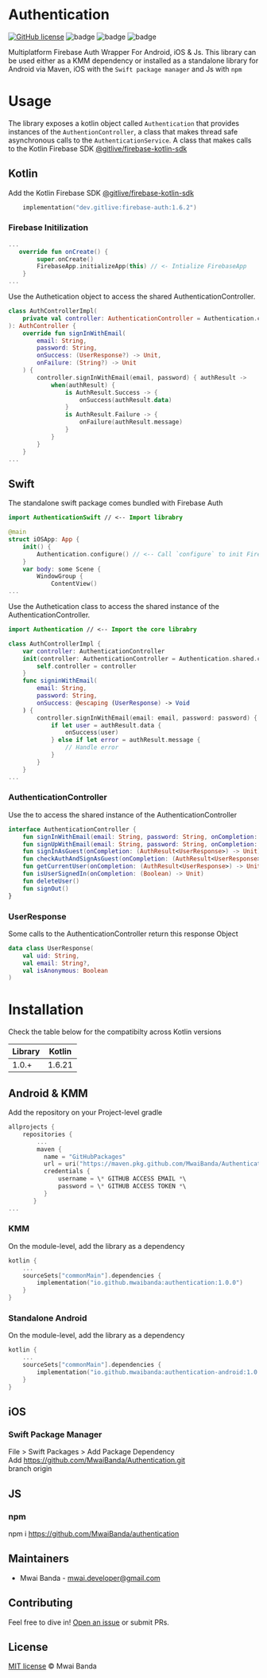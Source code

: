 # Authentication

[![GitHub license](https://img.shields.io/badge/license-MIT-blue.svg)](https://github.com/joffrey-bion/krossbow/blob/main/LICENSE)
![badge][badge-android]
![badge][badge-ios]
![badge][badge-js]


Multiplatform Firebase Auth Wrapper For Android, iOS & Js. This library can be used either as a KMM dependency or installed as a standalone library for Android via Maven, iOS with the `Swift package manager` and Js with `npm`

# Usage
The library exposes a kotlin object called `Authentication` that provides instances of the `AuthentionController`, a class that makes thread safe asynchronous calls to the `AuthenticationService`. A class that makes calls to the Kotlin Firebase SDK [@gitlive/firebase-kotlin-sdk](https://github.com/GitLiveApp/firebase-kotlin-sdk)
## Kotlin
Add the Kotlin Firebase SDK [@gitlive/firebase-kotlin-sdk](https://github.com/GitLiveApp/firebase-kotlin-sdk)
```kotlin
    implementation("dev.gitlive:firebase-auth:1.6.2")
```
### Firebase Initilization
```kotlin
...
   override fun onCreate() {
        super.onCreate()
        FirebaseApp.initializeApp(this) // <- Intialize FirebaseApp
    }
...
```

Use the Authetication object to access the shared AuthenticationController.
```kotlin
class AuthControllerImpl(
    private val controller: AuthenticationController = Authentication.controller
): AuthController {
    override fun signInWithEmail(
        email: String,
        password: String,
        onSuccess: (UserResponse?) -> Unit,
        onFailure: (String?) -> Unit
    ) {
        controller.signInWithEmail(email, password) { authResult ->
            when(authResult) {
                is AuthResult.Success -> {
                    onSuccess(authResult.data)
                }
                is AuthResult.Failure -> {
                    onFailure(authResult.message)
                }
            }
        }
    }
...
```

## Swift
The standalone swift package comes bundled with Firebase Auth 
```swift
import AuthenticationSwift // <-- Import librabry

@main
struct iOSApp: App {
    init() {
        Authentication.configure() // <-- Call `configure` to init FirebaseApp
    }
    var body: some Scene {
        WindowGroup {
            ContentView()
...
```
Use the Authetication class to access the shared instance of the AuthenticationController.
```swift
import Authentication // <-- Import the core librabry

class AuthControllerImpl {
    var controller: AuthenticationController
    init(controller: AuthenticationController = Authentication.shared.controller) {
        self.controller = controller
    }
    func signinWithEmail(
        email: String,
        password: String,
        onSuccess: @escaping (UserResponse) -> Void
    ) {
        controller.signInWithEmail(email: email, password: password) { authResult in
            if let user = authResult.data {
                onSuccess(user)
            } else if let error = authResult.message {
                // Handle error
            }
        }
    }
...
```

### AuthenticationController
Use the to access the shared instance of the AuthenticationController
```kotlin
interface AuthenticationController {
    fun signInWithEmail(email: String, password: String, onCompletion: (AuthResult<UserResponse>) -> Unit)
    fun signUpWithEmail(email: String, password: String, onCompletion: (AuthResult<UserResponse>) -> Unit)
    fun signInAsGuest(onCompletion: (AuthResult<UserResponse>) -> Unit)
    fun checkAuthAndSignAsGuest(onCompletion: (AuthResult<UserResponse>) -> Unit)
    fun getCurrentUser(onCompletion: (AuthResult<UserResponse>) -> Unit)
    fun isUserSignedIn(onCompletion: (Boolean) -> Unit)
    fun deleteUser()
    fun signOut()
}
```
### UserResponse
Some calls to the AuthenticationController return this response Object
```kotlin
data class UserResponse(
    val uid: String,
    val email: String?,
    val isAnonymous: Boolean
)
```


# Installation

Check the table below for the compatibilty across Kotlin versions

| Library    | Kotlin  |
| ---------- | ------- |
| 1.0.+      | 1.6.21  |

## Android & KMM

Add the repository on your Project-level gradle
```kotlin
allprojects {
    repositories {
        ...
        maven {
          name = "GitHubPackages"
          url = uri("https://maven.pkg.github.com/MwaiBanda/Authentication")
          credentials {
              username = \* GITHUB ACCESS EMAIL *\
              password = \* GITHUB ACCESS TOKEN *\
          }
       }
...    
```

### KMM

On the module-level, add the library as a dependency

```kotlin
kotlin {
    ...
    sourceSets["commonMain"].dependencies {
        implementation("io.github.mwaibanda:authentication:1.0.0")
    }
}
```

### Standalone Android 

On the module-level, add the library as a dependency

```kotlin
kotlin {
    ...
    sourceSets["commonMain"].dependencies {
        implementation("io.github.mwaibanda:authentication-android:1.0.0")
    }
}
```

## iOS

### Swift Package Manager
File > Swift Packages > Add Package Dependency <br>
Add https://github.com/MwaiBanda/Authentication.git <br>
branch origin

## JS
### npm
npm i https://github.com/MwaiBanda/authentication   

## Maintainers

- Mwai Banda - [mwai.developer@gmail.com](mailto:mwai.developer@gmail.com)

## Contributing

Feel free to dive in! [Open an issue](https://github.com/MwaiBanda/Authentication/issues) or submit PRs.

## License

[MIT license](LICENSE) © Mwai Banda


[badge-android]: http://img.shields.io/badge/-android-6EDB8D.svg?style=flat
[badge-jvm]: http://img.shields.io/badge/-jvm-DB413D.svg?style=flat
[badge-js]: http://img.shields.io/badge/-js-F8DB5D.svg?style=flat
[badge-js-ir]: https://img.shields.io/badge/support-[IR]-AAC4E0.svg?style=flat
[badge-nodejs]: https://img.shields.io/badge/-nodejs-68a063.svg?style=flat
[badge-linux]: http://img.shields.io/badge/-linux-2D3F6C.svg?style=flat 
[badge-windows]: http://img.shields.io/badge/-windows-4D76CD.svg?style=flat
[badge-wasm]: https://img.shields.io/badge/-wasm-624FE8.svg?style=flat
[badge-apple-silicon]: http://img.shields.io/badge/support-[AppleSilicon]-43BBFF.svg?style=flat
[badge-ios]: http://img.shields.io/badge/-ios-CDCDCD.svg?style=flat
[badge-mac]: http://img.shields.io/badge/-macos-111111.svg?style=flat
[badge-watchos]: http://img.shields.io/badge/-watchos-C0C0C0.svg?style=flat
[badge-tvos]: http://img.shields.io/badge/-tvos-808080.svg?style=flat
